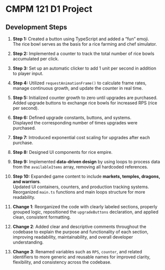 # CMPM 121 D1 Project

## Development Steps

1. **Step 1:** Created a button using TypeScript and added a “fun” emoji.\
   The rice bowl serves as the basis for a rice farming and chef simulator.

2. **Step 2:** Implemented a counter to track the total number of rice bowls accumulated per click.

3. **Step 3:** Set up an automatic clicker to add 1 unit per second in addition to player input.

4. **Step 4:** Utilized `requestAnimationFrame()` to calculate frame rates, manage continuous growth, and update the counter in real time.

5. **Step 5:** Initialized counter growth to zero until upgrades are purchased.\
   Added upgrade buttons to exchange rice bowls for increased RPS (rice per second).

6. **Step 6:** Defined upgrade constants, buttons, and systems.\
   Displayed the corresponding number of times upgrades were purchased.

7. **Step 7:** Introduced exponential cost scaling for upgrades after each purchase.

8. **Step 8:** Designed UI components for rice empire.

9. **Step 9:** Implemented **data-driven design** by using loops to process data from the `availableItems` array, removing all hardcoded references.

10. **Step 10:** Expanded game content to include **markets, temples, dragons, and warriors**.\
    Updated UI containers, counters, and production tracking systems. Reorganized `main.ts` functions and main loops structure for more readability.

11. **Change 1**: Reorganized the code with clearly labeled sections, properly grouped logic, repositioned the `upgradeButtons` declaration, and applied clean, consistent formatting.

12. **Change 2**: Added clear and descriptive comments throughout the codebase to explain the purpose and functionality of each section, improving readability, maintainability, and overall developer understanding.

13. **Change 3**: Renamed variables such as `RPS`, `counter`, and related identifiers to more generic and reusable names for improved clarity, flexibility, and consistency across the codebase.
